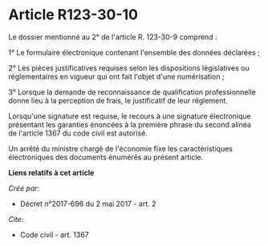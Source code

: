 # Article R123-30-10

Le dossier mentionné au 2° de l'article R. 123-30-9 comprend : 

1° Le formulaire électronique contenant l'ensemble des données déclarées ; 

2° Les pièces justificatives requises selon les dispositions législatives ou réglementaires en vigueur qui ont fait l'objet
d'une numérisation ; 

3° Lorsque la demande de reconnaissance de qualification professionnelle donne lieu à la perception de frais, le justificatif
de leur règlement. 

Lorsqu'une signature est requise, le recours à une signature électronique présentant les garanties énoncées à la première
phrase du second alinéa de l'article 1367 du code civil est autorisé. 

Un arrêté du ministre chargé de l'économie fixe les caractéristiques électroniques des documents énumérés au présent article.

**Liens relatifs à cet article**

_Créé par_:

  - Décret n°2017-696 du 2 mai 2017 - art. 2

_Cite_:

  - Code civil - art. 1367
